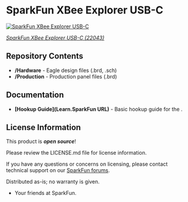 SparkFun XBee Explorer USB-C
========================================

[![SparkFun XBee Explorer USB-C](https://cdn.sparkfun.com/assets/parts/2/1/9/1/0/22043-_XBee_Explorer_USB-C-_01.jpg)](https://www.sparkfun.com/products/22043)

[*SparkFun XBee Explorer USB-C (22043)*](https://www.sparkfun.com/products/22043)

<Basic description of the part.>

Repository Contents
-------------------

* **/Hardware** - Eagle design files (.brd, .sch)
* **/Production** - Production panel files (.brd)

Documentation
--------------
* **[Hookup Guide](Learn.SparkFun URL)** - Basic hookup guide for the <PRODUCT NAME>.


License Information
-------------------

This product is _**open source**_! 

Please review the LICENSE.md file for license information. 

If you have any questions or concerns on licensing, please contact technical support on our [SparkFun forums](https://forum.sparkfun.com/viewforum.php?f=152).

Distributed as-is; no warranty is given.

- Your friends at SparkFun.

_<COLLABORATION CREDIT>_
